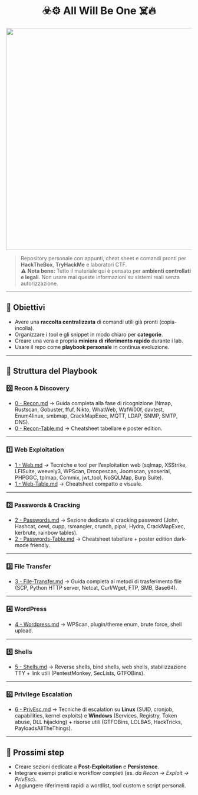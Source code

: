 <h1 align="center">☣️⚙️ All Will Be One ☠️🔥</h1>

<p align="center">
  <img src="https://media1.giphy.com/media/v1.Y2lkPTc5MGI3NjExemlta3NqaHU2YWR4cXprOXJvYnU0NWdxd2dsdDZlbXF4ZjVpajNuYyZlcD12MV9pbnRlcm5hbF9naWZfYnlfaWQmY3Q9Zw/iBc5SoLxZEfkXGNZ8h/giphy.gif" width="600"/>
</p>

> Repository personale con appunti, cheat sheet e comandi pronti per **HackTheBox**, **TryHackMe** e laboratori CTF.  
> ⚠️ **Nota bene:** Tutto il materiale qui è pensato per **ambienti controllati e legali**. Non usare mai queste informazioni su sistemi reali senza autorizzazione.

---

## 🎯 Obiettivi

* Avere una **raccolta centralizzata** di comandi utili già pronti (copia-incolla).
* Organizzare i tool e gli snippet in modo chiaro per **categorie**.
* Creare una vera e propria **miniera di riferimento rapido** durante i lab.
* Usare il repo come **playbook personale** in continua evoluzione.

---

## 📂 Struttura del Playbook

### 0️⃣ Recon & Discovery

* [0 - Recon.md](./0%20-%20Recon.md) → Guida completa alla fase di ricognizione (Nmap, Rustscan, Gobuster, ffuf, Nikto, WhatWeb, WafW00f, davtest, Enum4linux, smbmap, CrackMapExec, MQTT, LDAP, SNMP, SMTP, DNS).
* [0 - Recon-Table.md](./0%20-%20Recon-Table.md) → Cheatsheet tabellare e poster edition.

---

### 1️⃣ Web Exploitation

* [1 - Web.md](./1%20-%20Web.md) → Tecniche e tool per l’exploitation web (sqlmap, XSStrike, LFISuite, weevely3, WPScan, Droopescan, Joomscan, ysoserial, PHPGGC, tplmap, Commix, jwt_tool, NoSQLMap, Burp Suite).
* [1 - Web-Table.md](./1%20-%20Web-Table.md) → Cheatsheet compatto e visuale.

---

### 2️⃣ Passwords & Cracking

* [2 - Passwords.md](./2%20-%20Passwords.md) → Sezione dedicata al cracking password (John, Hashcat, cewl, cupp, rsmangler, crunch, pipal, Hydra, CrackMapExec, kerbrute, rainbow tables).
* [2 - Passwords-Table.md](./2%20-%20Passwords-Table.md) → Cheatsheet tabellare + poster edition dark-mode friendly.

---

### 3️⃣ File Transfer

* [3 - File-Transfer.md](./3%20-%20File-Transfer.md) → Guida completa ai metodi di trasferimento file (SCP, Python HTTP server, Netcat, Curl/Wget, FTP, SMB, Base64).

---

### 4️⃣ WordPress

* [4 - Wordpress.md](./4%20-%20Wordpress.md) → WPScan, plugin/theme enum, brute force, shell upload.

---

### 5️⃣ Shells

* [5 - Shells.md](./5%20-%20Shells.md) → Reverse shells, bind shells, web shells, stabilizzazione TTY + link utili (PentestMonkey, SecLists, GTFOBins).

---

### 6️⃣ Privilege Escalation

* [6 - PrivEsc.md](./6%20-%20PrivEsc.md) → Tecniche di escalation su **Linux** (SUID, cronjob, capabilities, kernel exploits) e **Windows** (Services, Registry, Token abuse, DLL hijacking) + risorse utili (GTFOBins, LOLBAS, HackTricks, PayloadsAllTheThings).

---

## 🚀 Prossimi step

* Creare sezioni dedicate a **Post-Exploitation** e **Persistence**.
* Integrare esempi pratici e workflow completi (es. *da Recon → Exploit → PrivEsc*).
* Aggiungere riferimenti rapidi a wordlist, tool custom e script personali.
